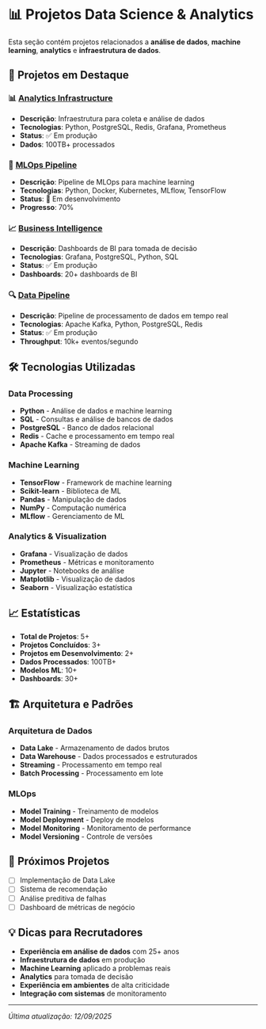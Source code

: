 # 📊 Projetos Data Science & Analytics

Esta seção contém projetos relacionados a **análise de dados**, **machine learning**, **analytics** e **infraestrutura de dados**.

## 🚀 Projetos em Destaque

### 📊 [Analytics Infrastructure](https://github.com/augustojoselg/analytics-infrastructure)
- **Descrição**: Infraestrutura para coleta e análise de dados
- **Tecnologias**: Python, PostgreSQL, Redis, Grafana, Prometheus
- **Status**: ✅ Em produção
- **Dados**: 100TB+ processados

### 🤖 [MLOps Pipeline](https://github.com/augustojoselg/mlops-pipeline)
- **Descrição**: Pipeline de MLOps para machine learning
- **Tecnologias**: Python, Docker, Kubernetes, MLflow, TensorFlow
- **Status**: 🚧 Em desenvolvimento
- **Progresso**: 70%

### 📈 [Business Intelligence](https://github.com/augustojoselg/business-intelligence)
- **Descrição**: Dashboards de BI para tomada de decisão
- **Tecnologias**: Grafana, PostgreSQL, Python, SQL
- **Status**: ✅ Em produção
- **Dashboards**: 20+ dashboards de BI

### 🔍 [Data Pipeline](https://github.com/augustojoselg/data-pipeline)
- **Descrição**: Pipeline de processamento de dados em tempo real
- **Tecnologias**: Apache Kafka, Python, PostgreSQL, Redis
- **Status**: ✅ Em produção
- **Throughput**: 10k+ eventos/segundo

## 🛠️ Tecnologias Utilizadas

### Data Processing
- **Python** - Análise de dados e machine learning
- **SQL** - Consultas e análise de bancos de dados
- **PostgreSQL** - Banco de dados relacional
- **Redis** - Cache e processamento em tempo real
- **Apache Kafka** - Streaming de dados

### Machine Learning
- **TensorFlow** - Framework de machine learning
- **Scikit-learn** - Biblioteca de ML
- **Pandas** - Manipulação de dados
- **NumPy** - Computação numérica
- **MLflow** - Gerenciamento de ML

### Analytics & Visualization
- **Grafana** - Visualização de dados
- **Prometheus** - Métricas e monitoramento
- **Jupyter** - Notebooks de análise
- **Matplotlib** - Visualização de dados
- **Seaborn** - Visualização estatística

## 📈 Estatísticas

- **Total de Projetos**: 5+
- **Projetos Concluídos**: 3+
- **Projetos em Desenvolvimento**: 2+
- **Dados Processados**: 100TB+
- **Modelos ML**: 10+
- **Dashboards**: 30+

## 🏗️ Arquitetura e Padrões

### Arquitetura de Dados
- **Data Lake** - Armazenamento de dados brutos
- **Data Warehouse** - Dados processados e estruturados
- **Streaming** - Processamento em tempo real
- **Batch Processing** - Processamento em lote

### MLOps
- **Model Training** - Treinamento de modelos
- **Model Deployment** - Deploy de modelos
- **Model Monitoring** - Monitoramento de performance
- **Model Versioning** - Controle de versões

## 🎯 Próximos Projetos

- [ ] Implementação de Data Lake
- [ ] Sistema de recomendação
- [ ] Análise preditiva de falhas
- [ ] Dashboard de métricas de negócio

## 💡 Dicas para Recrutadores

- **Experiência em análise de dados** com 25+ anos
- **Infraestrutura de dados** em produção
- **Machine Learning** aplicado a problemas reais
- **Analytics** para tomada de decisão
- **Experiência em ambientes** de alta criticidade
- **Integração com sistemas** de monitoramento

---

*Última atualização: 12/09/2025*

